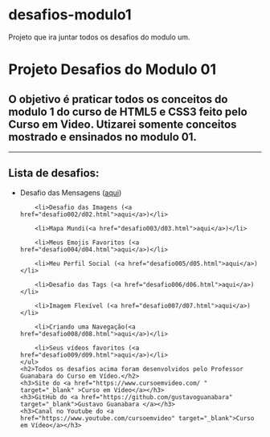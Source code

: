 # desafios-modulo1
 Projeto que ira juntar todos os desafios do modulo um. 
<h1>Projeto Desafios do Modulo 01</h1>
    <h2>O objetivo é praticar todos os conceitos do modulo 1 do curso de HTML5 e CSS3 feito pelo Curso em Video. Utizarei somente conceitos mostrado e ensinados no modulo 01.</h2>
    <hr>
    <h2>Lista de desafios:</h2>
    <ul>
        <li>Desafio das Mensagens (<a href="desafio001/d01.html">aqui</a>)</li>

        <li>Desafio das Imagens (<a href="desafio002/d02.html">aqui</a>)</li>

        <li>Mapa Mundi(<a href="desafio003/d03.html">aqui</a>)</li>

        <li>Meus Emojis Favoritos (<a href="desafio004/d04.html">aqui</a>)</li>

        <li>Meu Perfil Social (<a href="desafio005/d05.html">aqui</a>)</li>

        <li>Desafio das Tags (<a href="desafio006/d06.html">aqui</a>)</li>

        <li>Imagem Flexível (<a href="desafio007/d07.html">aqui</a>)</li>

        <li>Criando uma Navegação(<a href="desafio008/d08.html">aqui</a>)</li>

        <li>Seus vídeos favoritos (<a href="desafio009/d09.html">aqui</a>)</li>
    </ul>
    <h2>Todos os desafios acima foram desenvolvidos pelo Professor Guanabara do Curso em Vídeo.</h2>
    <h3>Site do <a href="https://www.cursoemvideo.com/ " target="_blank" >Curso em Vídeo</a></h3>
    <h3>GitHub do <a href="https://github.com/gustavoguanabara" target="_blank">Gustavo Guanabara </a></h3>
    <h3>Canal no Youtube do <a href="https://www.youtube.com/cursoemvideo" target="_blank">Curso em Vídeo</a></h3>
